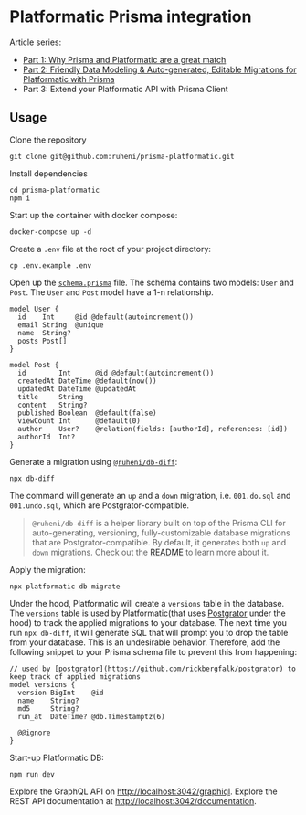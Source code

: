 # Platformatic Prisma integration

Article series:
- [Part 1: Why Prisma and Platformatic are a great match ](https://dev.to/prisma/why-prisma-and-platformatic-are-a-great-match-2dkl)
- [Part 2: Friendly Data Modeling & Auto-generated, Editable Migrations for Platformatic with Prisma](https://dev.to/prisma/friendly-data-modeling-auto-generated-editable-migrations-for-platformatic-with-prisma-dib)
- Part 3: Extend your Platformatic API with Prisma Client 


## Usage

Clone the repository

```
git clone git@github.com:ruheni/prisma-platformatic.git
```

Install dependencies
```
cd prisma-platformatic
npm i
```

Start up the container with docker compose:
```
docker-compose up -d
```

Create a `.env` file at the root of your project directory:

```
cp .env.example .env
```

Open up the [`schema.prisma`](./prisma/schema.prisma) file. The schema contains two models: `User` and `Post`. The `User` and `Post` model have a 1-n relationship.

```prisma
model User {
  id    Int     @id @default(autoincrement())
  email String  @unique
  name  String?
  posts Post[]
}

model Post {
  id        Int      @id @default(autoincrement())
  createdAt DateTime @default(now())
  updatedAt DateTime @updatedAt
  title     String
  content   String?
  published Boolean  @default(false)
  viewCount Int      @default(0)
  author    User?    @relation(fields: [authorId], references: [id])
  authorId  Int?
}
```

Generate a migration using [`@ruheni/db-diff`](https://github.com/ruheni/db-diff):
```
npx db-diff
```

The command will generate an `up` and a `down` migration, i.e. `001.do.sql` and `001.undo.sql`, which are Postgrator-compatible.

> `@ruheni/db-diff` is a helper library built on top of the Prisma CLI for auto-generating, versioning, fully-customizable database migrations that are Postgrator-compatible. By default, it generates both `up` and `down` migrations. Check out the [README](https://github.com/ruheni/db-diff/blob/main/README.md) to learn more about it.


Apply the migration:

```
npx platformatic db migrate
```

Under the hood, Platformatic will create a `versions` table in the database. The `versions` table is used by Platformatic(that uses [Postgrator]() under the hood) to track the applied migrations to your database. The next time you run `npx db-diff`, it will generate SQL that will prompt you to drop the table from your database. This is an undesirable behavior. Therefore, add the following snippet to your Prisma schema file to prevent this from happening:

```prisma
// used by [postgrator](https://github.com/rickbergfalk/postgrator) to keep track of applied migrations
model versions {
  version BigInt    @id
  name    String?
  md5     String?
  run_at  DateTime? @db.Timestamptz(6)

  @@ignore
}
```

Start-up Platformatic DB:
```
npm run dev
```

Explore the GraphQL API on [http://localhost:3042/graphiql](http://localhost:3042/graphiql).
Explore the REST API documentation at [http://localhost:3042/documentation](http://localhost:3042/documentation).
